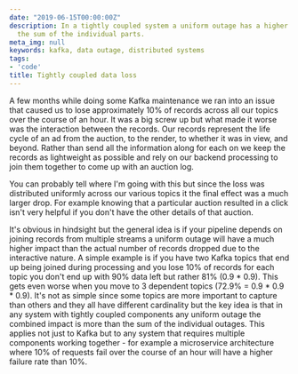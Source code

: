 ```yaml
---
date: "2019-06-15T00:00:00Z"
description: In a tightly coupled system a uniform outage has a higher impact than
  the sum of the individual parts.
meta_img: null
keywords: kafka, data outage, distributed systems
tags:
- 'code'
title: Tightly coupled data loss
---
```


A few months while doing some Kafka maintenance we ran into an issue that caused us to lose approximately 10% of records across all our topics over the course of an hour. It was a big screw up but what made it worse was the interaction between the records. Our records represent the life cycle of an ad from the auction, to the render, to whether it was in view, and beyond. Rather than send all the information along for each on we keep the records as lightweight as possible and rely on our backend processing to join them together to come up with an auction log.

You can probably tell where I'm going with this but since the loss was distributed uniformly across our various topics it the final effect was a much larger drop. For example knowing that a particular auction resulted in a click isn't very helpful if you don't have the other details of that auction.

It's obvious in hindsight but the general idea is if your pipeline depends on joining records from multiple streams a uniform outage will have a much higher impact than the actual number of records dropped due to the interactive nature. A simple example is if you have two Kafka topics that end up being joined during processing and you lose 10% of records for each topic you don't end up with 90% data left but rather 81% (0.9 * 0.9). This gets even worse when you move to 3 dependent topics (72.9% = 0.9 * 0.9 * 0.9). It's not as simple since some topics are more important to capture than others and they all have different cardinality but the key idea is that in any system with tightly coupled components any uniform outage the combined impact is more than the sum of the individual outages. This applies not just to Kafka but to any system that requires multiple components working together - for example a microservice architecture where 10% of requests fail over the course of an hour will have a higher failure rate than 10%.
